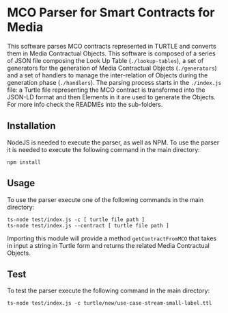 # MCO Parser for Smart Contracts for Media

This software parses MCO contracts represented in TURTLE and converts them in Media Contractual Objects. This software is composed of a series of JSON file composing the Look Up Table (`./lookup-tables`), a set of generators for the generation of Media Contractual Objects (`./generators`) and a set of handlers to manage the inter-relation of Objects during the generation phase (`./handlers`). The parsing process starts in the `./index.js` file: a Turtle file representing the MCO contract is transformed into the JSON-LD format and then Elements in it are used to generate the Objects. For more info check the READMEs into the sub-folders.

## Installation

NodeJS is needed to execute the parser, as well as NPM.
To use the parser it is needed to execute the following command in the main directory:

```shell
npm install
```

## Usage

To use the parser execute one of the following commands in the main directory:

```shell
ts-node test/index.js -c [ turtle file path ]
ts-node test/index.js --contract [ turtle file path ]
```

Importing this module will provide a method `getContractFromMCO` that takes in input a string in Turtle form and returns the related Media Contractual Objects.

## Test

To test the parser execute the following command in the main directory:

```shell
ts-node test/index.js -c turtle/new/use-case-stream-small-label.ttl
```

